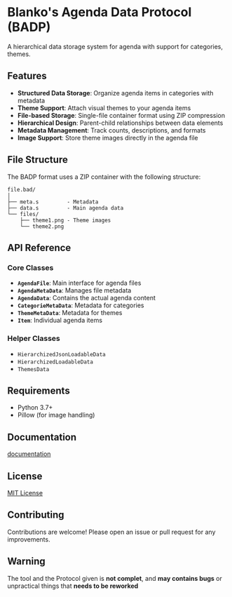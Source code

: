 
# Blanko's Agenda Data Protocol (BADP)

A hierarchical data storage system for agenda with support for categories, themes.

## Features

- **Structured Data Storage**: Organize agenda items in categories with metadata
- **Theme Support**: Attach visual themes to your agenda items
- **File-based Storage**: Single-file container format using ZIP compression
- **Hierarchical Design**: Parent-child relationships between data elements
- **Metadata Management**: Track counts, descriptions, and formats
- **Image Support**: Store theme images directly in the agenda file


## File Structure

The BADP format uses a ZIP container with the following structure:
```
file.bad/
│
├── meta.s         - Metadata
├── data.s         - Main agenda data
└── files/
    ├── theme1.png - Theme images
    └── theme2.png
```

## API Reference

### Core Classes

- **`AgendaFile`**: Main interface for agenda files
- **`AgendaMetaData`**: Manages file metadata
- **`AgendaData`**: Contains the actual agenda content
- **`CategorieMetaData`**: Metadata for categories
- **`ThemeMetaData`**: Metadata for themes
- **`Item`**: Individual agenda items

### Helper Classes

- `HierarchizedJsonLoadableData`
- `HierarchizedLoadableData`
- `ThemesData`


## Requirements

- Python 3.7+
- Pillow (for image handling)

## Documentation
[documentation](doc.md)

## License

[MIT License](LICENSE)

## Contributing

Contributions are welcome! Please open an issue or pull request for any improvements.

## Warning

The tool and the Protocol given is **not complet**, and **may contains bugs** or unpractical things that **needs to be reworked**